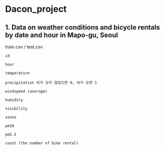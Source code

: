 # Dacon_project

## 1. Data on weather conditions and bicycle rentals by date and hour in Mapo-gu, Seoul

  train.csv / test.csv

    id 
    
    hour 
    
    temperature 
    
    precipitation 비가 오지 않았으면 0, 비가 오면 1
    
    windspeed (average) 
    
    humidity 
    
    visibility 
    
    ozone 
    
    pm10 
    
    pm2.5
    
    count (the number of bike rental)

